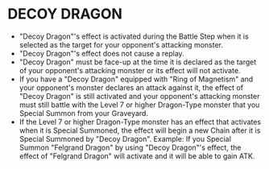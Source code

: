 
# DECOY DRAGON

*   "Decoy Dragon"'s effect is activated during the Battle Step when it is selected as the target for your opponent's attacking monster.
*   "Decoy Dragon"'s effect does not cause a replay.
*   "Decoy Dragon" must be face-up at the time it is declared as the target of your opponent's attacking monster or its effect will not activate.
*   If you have a "Decoy Dragon" equipped with "Ring of Magnetism" and your opponent's monster declares an attack against it, the effect of "Decoy Dragon" is still activated and your opponent's attacking monster must still battle with the Level 7 or higher Dragon-Type monster that you Special Summon from your Graveyard.
*   If the Level 7 or higher Dragon-Type monster has an effect that activates when it is Special Summoned, the effect will begin a new Chain after it is Special Summoned by "Decoy Dragon". Example: If you Special Summon "Felgrand Dragon" by using "Decoy Dragon"'s effect, the effect of "Felgrand Dragon" will activate and it will be able to gain ATK.

  
